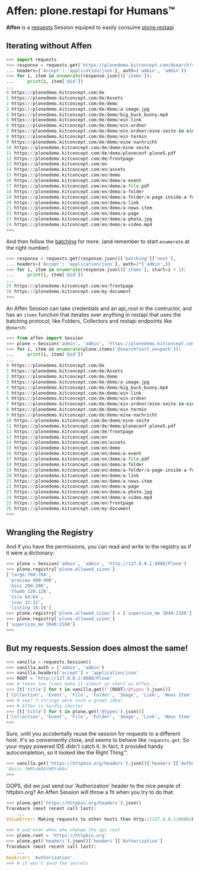 <!--
SPDX-FileCopyrightText: 2021 Centrum Wiskune en Informatica

SPDX-License-Identifier: CC0-1.0
-->

# Affen: plone.restapi for Humans™

**Affen** is a [requests](https://docs.python-requests.org) Session equiped to
easily consume [plone.restapi](https://plonerestapi.readthedocs.io)

## Iterating without Affen

```python
>>> import requests
>>> response = requests.get('https://plonedemo.kitconcept.com/@search?sort_on=path',
... headers={'Accept': 'application/json'}, auth=('admin', 'admin'))
>>> for i, item in enumerate(response.json()['items']):
...     print(i, item['@id'])
...
0 https://plonedemo.kitconcept.com/de
1 https://plonedemo.kitconcept.com/de/Assets
2 https://plonedemo.kitconcept.com/de/demo
3 https://plonedemo.kitconcept.com/de/demo/a-image.jpg
4 https://plonedemo.kitconcept.com/de/demo/big_buck_bunny.mp4
5 https://plonedemo.kitconcept.com/de/demo/ein-link
6 https://plonedemo.kitconcept.com/de/demo/ein-ordner
7 https://plonedemo.kitconcept.com/de/demo/ein-ordner/eine-seite-in-einem-ordner
8 https://plonedemo.kitconcept.com/de/demo/ein-termin
9 https://plonedemo.kitconcept.com/de/demo/eine-nachricht
10 https://plonedemo.kitconcept.com/de/demo/eine-seite
11 https://plonedemo.kitconcept.com/de/demo/ploneconf-plone5.pdf
12 https://plonedemo.kitconcept.com/de/frontpage
13 https://plonedemo.kitconcept.com/en
14 https://plonedemo.kitconcept.com/en/assets
15 https://plonedemo.kitconcept.com/en/demo
16 https://plonedemo.kitconcept.com/en/demo/a-event
17 https://plonedemo.kitconcept.com/en/demo/a-file.pdf
18 https://plonedemo.kitconcept.com/en/demo/a-folder
19 https://plonedemo.kitconcept.com/en/demo/a-folder/a-page-inside-a-folder
20 https://plonedemo.kitconcept.com/en/demo/a-link
21 https://plonedemo.kitconcept.com/en/demo/a-news-item
22 https://plonedemo.kitconcept.com/en/demo/a-page
23 https://plonedemo.kitconcept.com/en/demo/a-photo.jpg
24 https://plonedemo.kitconcept.com/en/demo/a-video.mp4
>>>
```

And then follow the [batching](https://plonerestapi.readthedocs.io/en/latest/batching.html) for more.
(and remember to start `enumerate` at the right number)

```python
>>> response = requests.get(response.json()['batching']['next'],
... headers={'Accept': 'application/json'}, auth=2*('admin',))
>>> for i, item in enumerate(response.json()['items'], start=i + 1):
...     print(i, item['@id'])
...
25 https://plonedemo.kitconcept.com/en/frontpage
26 https://plonedemo.kitconcept.com/my-document
>>>
```

An Affen Session can take credentials and an api_root in the contructor, and
has an `items` function that iterates over anything in restapi that uses the
batching protocol; like Folders, Collectors and restapi endpoints like
`@search`:

```python
>>> from affen import Session
>>> plone = Session('admin', 'admin', 'https://plonedemo.kitconcept.com')
>>> for i, item in enumerate(plone.items('@search?sort_on=path')):
...     print(i, item['@id'])
...
0 https://plonedemo.kitconcept.com/de
1 https://plonedemo.kitconcept.com/de/Assets
2 https://plonedemo.kitconcept.com/de/demo
3 https://plonedemo.kitconcept.com/de/demo/a-image.jpg
4 https://plonedemo.kitconcept.com/de/demo/big_buck_bunny.mp4
5 https://plonedemo.kitconcept.com/de/demo/ein-link
6 https://plonedemo.kitconcept.com/de/demo/ein-ordner
7 https://plonedemo.kitconcept.com/de/demo/ein-ordner/eine-seite-in-einem-ordner
8 https://plonedemo.kitconcept.com/de/demo/ein-termin
9 https://plonedemo.kitconcept.com/de/demo/eine-nachricht
10 https://plonedemo.kitconcept.com/de/demo/eine-seite
11 https://plonedemo.kitconcept.com/de/demo/ploneconf-plone5.pdf
12 https://plonedemo.kitconcept.com/de/frontpage
13 https://plonedemo.kitconcept.com/en
14 https://plonedemo.kitconcept.com/en/assets
15 https://plonedemo.kitconcept.com/en/demo
16 https://plonedemo.kitconcept.com/en/demo/a-event
17 https://plonedemo.kitconcept.com/en/demo/a-file.pdf
18 https://plonedemo.kitconcept.com/en/demo/a-folder
19 https://plonedemo.kitconcept.com/en/demo/a-folder/a-page-inside-a-folder
20 https://plonedemo.kitconcept.com/en/demo/a-link
21 https://plonedemo.kitconcept.com/en/demo/a-news-item
22 https://plonedemo.kitconcept.com/en/demo/a-page
23 https://plonedemo.kitconcept.com/en/demo/a-photo.jpg
24 https://plonedemo.kitconcept.com/en/demo/a-video.mp4
25 https://plonedemo.kitconcept.com/en/frontpage
26 https://plonedemo.kitconcept.com/my-document
>>>
```

## Wrangling the Registry

And if you have the permissions, you can read and write to the registry as if it were a dictionary:

```python
>>> plone = Session('admin', 'admin', 'http://127.0.0.1:8080/Plone')
>>> plone.registry['plone.allowed_sizes']
['large 768:768',
 'preview 400:400',
 'mini 200:200',
 'thumb 128:128',
 'tile 64:64',
 'icon 32:32',
 'listing 16:16']
>>> plone.registry['plone.allowed_sizes'] = ['supersize_me 3840:2160']
>>> plone.registry['plone.allowed_sizes']
['supersize_me 3840:2160']
>>>
```

## But my requests.Session does almost the same!

```python
>>> vanilla = requests.Session()
>>> vanilla.auth = ('admin', 'admin')
>>> vanilla.headers['accept'] = 'application/json'
>>> ROOT = 'http://127.0.0.1:8080/Plone'
>>> # these two lines make it almost as short as Affen...
>>> [t['title'] for t in vanilla.get(f'{ROOT}/@types').json()]
['Collection', 'Event', 'File', 'Folder', 'Image', 'Link', 'News Item', 'Page']
>>> # see? f-strings were such a great idea!
>>> # Affen is hardly shorter
>>> [t['title'] for t in plone.get('@types').json()]
['Collection', 'Event', 'File', 'Folder', 'Image', 'Link', 'News Item', 'Page']
>>>
```

Sure, until you accidentally reuse the session for requests to a different
host. It's so conveniently close, and seems to behave like `requests.get`. So
your mypy powered IDE didn't catch it. In fact, it provided handy
autocompletion, so it looked like the Right Thing™.

```python
>>> vanilla.get('https://httpbin.org/headers').json()['headers']['Authorization']
'Basic YWRtaW46YWRtaW4='
>>>
```

OOPS, did we just send our 'Authorization' header to the nice people of httpbin.org?
An Affen Session will throw a fit when you try to do that:

```python
>>> plone.get('https://httpbin.org/headers').json()
Traceback (most recent call last):
    ...
ValueError: Making requests to other hosts than http://127.0.0.1:8080/Plone/ may leak credentials. Use a different requests.Session for those or change root

>>> # and even when whe change the api root
>>> plone.root = 'https://httpbin.org'
>>> plone.get('headers').json()['headers']['Authorization']
Traceback (most recent call last):
    ...
KeyError: 'Authorization'
>>> # it won't send the secrets
```
